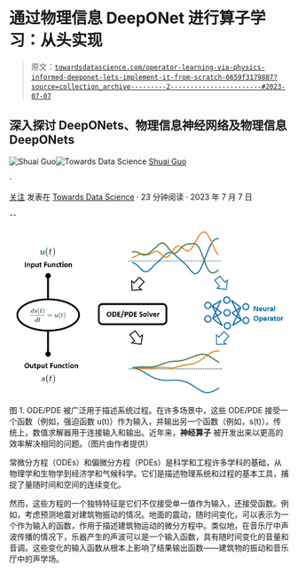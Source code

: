 # 通过物理信息 DeepONet 进行算子学习：从头实现

> 原文：[`towardsdatascience.com/operator-learning-via-physics-informed-deeponet-lets-implement-it-from-scratch-6659f3179887?source=collection_archive---------2-----------------------#2023-07-07`](https://towardsdatascience.com/operator-learning-via-physics-informed-deeponet-lets-implement-it-from-scratch-6659f3179887?source=collection_archive---------2-----------------------#2023-07-07)

## 深入探讨 DeepONets、物理信息神经网络及物理信息 DeepONets

[](https://shuaiguo.medium.com/?source=post_page-----6659f3179887--------------------------------)![Shuai Guo](https://shuaiguo.medium.com/?source=post_page-----6659f3179887--------------------------------)[](https://towardsdatascience.com/?source=post_page-----6659f3179887--------------------------------)![Towards Data Science](https://towardsdatascience.com/?source=post_page-----6659f3179887--------------------------------) [Shuai Guo](https://shuaiguo.medium.com/?source=post_page-----6659f3179887--------------------------------)

·

[关注](https://medium.com/m/signin?actionUrl=https%3A%2F%2Fmedium.com%2F_%2Fsubscribe%2Fuser%2F7b08bf52bf9c&operation=register&redirect=https%3A%2F%2Ftowardsdatascience.com%2Foperator-learning-via-physics-informed-deeponet-lets-implement-it-from-scratch-6659f3179887&user=Shuai+Guo&userId=7b08bf52bf9c&source=post_page-7b08bf52bf9c----6659f3179887---------------------post_header-----------) 发表在 [Towards Data Science](https://towardsdatascience.com/?source=post_page-----6659f3179887--------------------------------) · 23 分钟阅读 · 2023 年 7 月 7 日

--

[](https://medium.com/m/signin?actionUrl=https%3A%2F%2Fmedium.com%2F_%2Fbookmark%2Fp%2F6659f3179887&operation=register&redirect=https%3A%2F%2Ftowardsdatascience.com%2Foperator-learning-via-physics-informed-deeponet-lets-implement-it-from-scratch-6659f3179887&source=-----6659f3179887---------------------bookmark_footer-----------)![](img/e58768fda61ec2f49710623f6f30cdc2.png)

图 1. ODE/PDE 被广泛用于描述系统过程。在许多场景中，这些 ODE/PDE 接受一个函数（例如，强迫函数 u(t)）作为输入，并输出另一个函数（例如，s(t)）。传统上，数值求解器用于连接输入和输出。近年来，**神经算子** 被开发出来以更高的效率解决相同的问题。（图片由作者提供）

常微分方程（ODEs）和偏微分方程（PDEs）是科学和工程许多学科的基础，从物理学和生物学到经济学和气候科学。它们是描述物理系统和过程的基本工具，捕捉了量随时间和空间的连续变化。

然而，这些方程的一个独特特征是它们不仅接受单一值作为输入，还接受函数。例如，考虑预测地震对建筑物振动的情况。地面的震动，随时间变化，可以表示为一个作为输入的函数，作用于描述建筑物运动的微分方程中。类似地，在音乐厅中声波传播的情况下，乐器产生的声波可以是一个输入函数，具有随时间变化的音量和音调。这些变化的输入函数从根本上影响了结果输出函数——建筑物的振动和音乐厅中的声学场。
